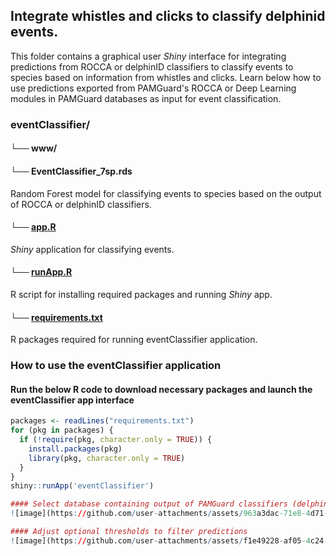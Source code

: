 ## Integrate whistles and clicks to classify delphinid events.
This folder contains a graphical user _Shiny_ interface for integrating predictions from ROCCA or delphinID classifiers to classify events to species based on information from  whistles and clicks. Learn below how to use predictions exported from PAMGuard's ROCCA or Deep Learning modules in PAMGuard databases as input for event classification. 

### eventClassifier/

#### └── www/

#### └── EventClassifier_7sp.rds
Random Forest model for classifying events to species based on the output of ROCCA or delphinID classifiers.

#### └── [app.R](https://github.com/tristankleyn/which.dolphin/blob/main/eventClassifier/app.R)
_Shiny_ application for classifying events. 

#### └── [runApp.R](https://github.com/tristankleyn/which.dolphin/blob/main/eventClassifier/runApp.R)
R script for installing required packages and running _Shiny_ app.

#### └── [requirements.txt](https://github.com/tristankleyn/which.dolphin/blob/main/eventClassifier/requirements.txt)
R packages required for running eventClassifier application.

### How to use the eventClassifier application
#### Run the below R code to download necessary packages and launch the eventClassifier app interface
```R
packages <- readLines("requirements.txt")
for (pkg in packages) {
  if (!require(pkg, character.only = TRUE)) {
    install.packages(pkg)
    library(pkg, character.only = TRUE)
  }
}
shiny::runApp('eventClassifier')

#### Select database containing output of PAMGuard classifiers (delphinID or ROCCA)
![image](https://github.com/user-attachments/assets/963a3dac-71e8-4d71-a69e-927559f05c53)

#### Adjust optional thresholds to filter predictions
![image](https://github.com/user-attachments/assets/f1e49228-af05-4c24-8120-02584fb3767d)

